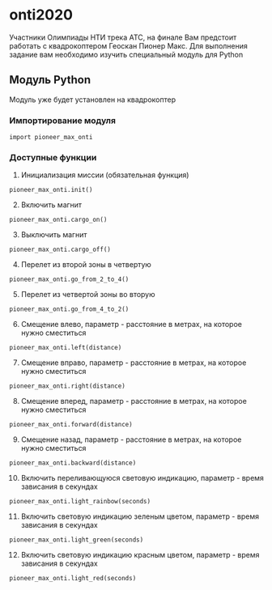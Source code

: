# onti2020
Участники Олимпиады НТИ трека АТС, на финале Вам предстоит работать с квадрокоптером Геоскан Пионер Макс. Для выполнения задание вам необходимо изучить специальный модуль для Python

## Модуль Python
Модуль уже будет установлен на квадрокоптер
### Импортирование модуля
```
import pioneer_max_onti
```
### Доступные функции
1. Инициализация миссии (обязательная функция)
```
pioneer_max_onti.init()
```
2. Включить магнит
```
pioneer_max_onti.cargo_on()
```
3. Выключить магнит
```
pioneer_max_onti.cargo_off()
```
4. Перелет из второй зоны в четвертую
```
pioneer_max_onti.go_from_2_to_4()
``` 
5. Перелет из четвертой зоны во вторую
```
pioneer_max_onti.go_from_4_to_2()
```
6. Смещение влево, параметр - расстояние в метрах, на которое нужно сместиться
```
pioneer_max_onti.left(distance)
```
7. Смещение вправо, параметр - расстояние в метрах, на которое нужно сместиться
```
pioneer_max_onti.right(distance)
```
8. Смещение вперед, параметр - расстояние в метрах, на которое нужно сместиться
```
pioneer_max_onti.forward(distance)
```
9. Смещение назад, параметр - расстояние в метрах, на которое нужно сместиться
```
pioneer_max_onti.backward(distance)
```
10. Включить переливающуюся световую индикацию, параметр - время зависания в секундах
```
pioneer_max_onti.light_rainbow(seconds)
```
11. Включить световую индикацию зеленым цветом, параметр - время зависания в секундах
```
pioneer_max_onti.light_green(seconds)
```
12. Включить световую индикацию красным цветом, параметр - время зависания в секундах
```
pioneer_max_onti.light_red(seconds)
```